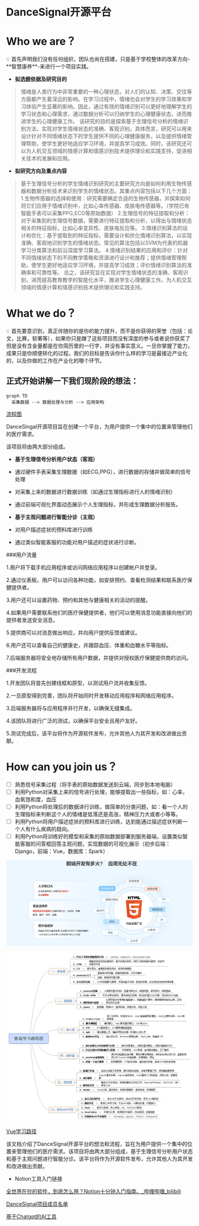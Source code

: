 # DanceSignal开源平台

# Who we are？

<aside>
💡 首先声明我们没有任何组织，团队也尚在搭建，只是基于学校整体的改革方向-**智慧康养**-来进行一个项目实践。

</aside>

- **拟选题依据及研究目的**

> 情绪是人类行为中非常重要的一种心理状态，对人们的认知、决策、交往等方面都产生着深远的影响。在学习过程中，情绪也会对学生的学习效果和学习体验产生显著的影响。因此，通过有效的情绪识别可以更好地理解学生的学习状态和心理需求，通过数据分析可以归纳学生的心理健康状态，进而推进学生的心理健康工作。
        该研究的目的是探索基于生理信号分析的情绪识别方法，实现对学生情绪状态的准确、客观识别。具体而言，研究可以用来设计针对不同情绪状态下的学生提供不同的心理健康服务，以及提供情绪管理帮助，使学生更好地适应学习环境，并提高学习成效。同时，该研究还可以为人机交互领域的情感计算和情感识别技术提供理论和实践支持，促进相关技术的发展和应用。
> 
- **拟研究方向及重点内容**

> 基于生理信号分析的学生情绪识别研究的主要研究方向是如何利用生物传感器和数据分析技术来识别学生的情绪状态。其重点内容包括以下几个方面：
        1.生物传感器的选择和使用：研究需要确定合适的生物传感器，并探索如何将它们应用于情绪识别中，比如心率传感器、皮肤电传感器等。（学院已有智能手表可以采集PPG,ECG等原始数据）
        2.生理信号的特征提取和分析：对于采集到的生理信号数据，需要进行特征提取和分析，以得出与情绪状态相关的特征指标，比如心率变异性、皮肤电反应等。
        3.情绪识别算法的设计和优化：基于提取到的特征指标，需要设计和优化情绪识别算法，以实现准确、客观地识别学生的情绪状态。常见的算法包括以SVM为代表的机器学习分类算法和前沿深度学习算法。
        4.情绪识别结果的应用和评价：针对不同情绪状态下的不同教学策略和资源进行设计和推荐；提供情绪管理帮助，使学生更好地适应学习环境，并提高学习成效；评价情绪识别算法的准确率和可靠性等。
        总之，该研究旨在实现对学生情绪状态的准确、客观识别，进而提高教育教学的智能化水平，推进学生心理健康工作。为人机交互领域的情感计算和情感识别技术提供理论和实践支持。
> 

# What we do？

<aside>
💡 首先要意识到，真正伴随你的是你的能力提升，而不是你获得的荣誉（包括：论文，比赛，软著等），如果你只是蹭了这些项目而没有深度的参与或者说你获奖了但是没有含金量都是在你简历里的一行字，并没有事实意义。一旦你掌握了能力，成果只是你顺便转化的过程。我们的目标是告诉你什么样的学习是最接近产业化的，以及你做的工作在产业化的哪个环节。

</aside>

## 正式开始讲解一下我们现阶段的想法：

```mermaid
graph TD
  采集数据 --> 数据处理与分析 --> 应用架构
```

[流程图](https://www.notion.so/3926608ee4c34664a1a33f19de0b275b)

DanceSingal开源项目旨在创建一个平台，为用户提供一个集中的位置来管理他们的医疗需求。

该项目将由两大部分组成。

- **基于生理信号分析用户状态（客观）**

- 通过硬件手表采集生理数据（如ECG,PPG），进行数据的存储并做简单的信号处理

- 对采集上来的数据进行数据训练（如通过生理指标进行人的情绪识别）

- 通过前端可视化界面动态展示个人生理指标，并形成生理数据分析报告。
- **基于主观问题进行智能分诊（主观）**

- 对用户描述症状的预料库进行训练

- 通过类似智能客服的功能对用户描述的症状进行诊断。

###用户流量

1.用户将下载手机应用程序或访问网络应用程序以创建帐户并登录。

2.通过仪表板，用户可以访问各种功能，如安排预约、查看检测结果和联系医疗保健提供者。

3.用户还可以设置药物、预约和其他与健康相关的活动的提醒。

4.如果用户需要联系他们的医疗保健提供者，他们可以使用消息功能直接向他们的提供者发送安全消息。

5.提供商可以对消息做出响应，并向用户提供反馈或建议。

6.用户还可以查看自己的健康史，并跟踪血压、体重和血糖水平等指标。

7.后端服务器将安全地存储所有用户数据，并提供对授权医疗保健提供商的访问。

###开发流程

1.开发团队将首先创建线框和原型，以测试用户流并收集反馈。

2.一旦原型得到完善，团队将开始同时开发移动应用程序和网络应用程序。

3.后端服务器将与应用程序并行开发，以确保无缝集成。

4.该团队将进行广泛的测试，以确保平台安全且用户友好。

5.测试完成后，该平台将作为开源软件发布，允许其他人为其开发和改进做出贡献。

# How can you join us？

- [ ]  熟悉信号采集过程（将手表的原始数据发送到云端，同步到本地电脑）
- [ ]  利用Python对采集上来的信号进行处理，能够提取出一些指标，如：心率，血氧饱和度，血压
- [ ]  利用Python将处理后的数据进行训练，做简单的分类问题，如：看一个人的生理指标来判断这个人的情绪是低落还是高涨，精神压力大或者小等等。
- [ ]  利用Python将用户描述症状的预料库进行训练，达到能通过描述症状判断一个人有什么疾病的趋向。
- [ ]  利用Python将训练好的模型和采集的原始数据部署到服务器端，设置类似智能客服的问答框回答主观问题，实现数据的可视化展示（初步后端：Django，前端：Vue，数据库：Spark）

![前端行情.png](DanceSignal%E5%BC%80%E6%BA%90%E5%B9%B3%E5%8F%B0%20e9286a2f686b4413a8eec295c9046a8a/%25E5%2589%258D%25E7%25AB%25AF%25E8%25A1%258C%25E6%2583%2585.png)

![前端学习路线.png](DanceSignal%E5%BC%80%E6%BA%90%E5%B9%B3%E5%8F%B0%20e9286a2f686b4413a8eec295c9046a8a/%25E5%2589%258D%25E7%25AB%25AF%25E5%25AD%25A6%25E4%25B9%25A0%25E8%25B7%25AF%25E7%25BA%25BF.png)

[Vue学习路径](https://www.notion.so/Vue-6bf2c469a6a04fc4beed5093722eee27)

该文档介绍了DanceSignal开源平台的想法和流程，旨在为用户提供一个集中的位置来管理他们的医疗需求。该项目将由两大部分组成，基于生理信号分析用户状态和基于主观问题进行智能分诊。该平台将作为开源软件发布，允许其他人为其开发和改进做出贡献。

- Notion工具入门链接

[全世界在抄的软件，到底怎么用？Notion十分钟入门指南。_哔哩哔哩_bilibili](https://www.bilibili.com/video/BV1YT4y1Q7xx/?spm_id_from=333.788&vd_source=185a0017cca7a9e35222dbd839b5e55d)

[DanceSignal项目成员名单](https://www.notion.so/dcbe199f9c624cbd835c9763239c0ab0)

[基于Chatgpt的AI工具](https://www.notion.so/Chatgpt-AI-2b5c5eee9faf4c02a97d637a9bf5d344)
